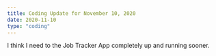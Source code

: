 ```yaml
---
title: Coding Update for November 10, 2020
date: 2020-11-10
type: "coding"
---
```


I think I need to the Job Tracker App completely up and running sooner.